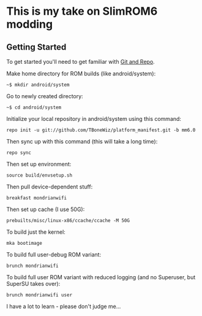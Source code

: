 This is my take on SlimROM6 modding
=============================


Getting Started
---------------

To get started you'll need to get familiar with
[Git and Repo](https://source.android.com/source/using-repo.html).

Make home directory for ROM builds (like android/system):

	~$ mkdir android/system


Go to newly created directory:

	~$ cd android/system

Initialize your local repository in android/system using this command:


	repo init -u git://github.com/TBoneWiz/platform_manifest.git -b mm6.0


Then sync up with this command (this will take a long time):

	repo sync

Then set up environment:

	source build/envsetup.sh


Then pull device-dependent stuff:

	breakfast mondrianwifi

Then set up cache (I use 50G):

	prebuilts/misc/linux-x86/ccache/ccache -M 50G

To build just the kernel:

	mka bootimage

To build full user-debug ROM variant:

	brunch mondrianwifi

To build full user ROM variant with reduced logging (and no Superuser, but SuperSU takes over):

	brunch mondrianwifi user

I have a lot to learn - please don't judge me...
